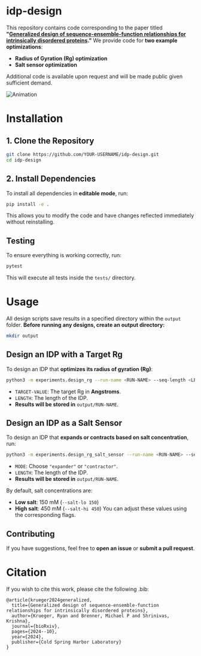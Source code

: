 # idp-design

This repository contains code corresponding to the paper titled **"[Generalized design of sequence-ensemble-function relationships for intrinsically disordered proteins](https://doi.org/10.1101/2024.10.10.617695)."**
We provide code for **two example optimizations**:
- **Radius of Gyration (Rg) optimization**
- **Salt sensor optimization**

Additional code is available upon request and will be made public given sufficient demand.

![Animation](img/pseq_animation.gif)


# **Installation**

## **1. Clone the Repository**
```sh
git clone https://github.com/YOUR-USERNAME/idp-design.git
cd idp-design
```

## **2. Install Dependencies**
To install all dependencies in **editable mode**, run:
```sh
pip install -e .
```
This allows you to modify the code and have changes reflected immediately without reinstalling.


## **Testing**
To ensure everything is working correctly, run:
```sh
pytest
```
This will execute all tests inside the `tests/` directory.


# **Usage**

All design scripts save results in a specified directory within the `output` folder.
**Before running any designs, create an output directory:**
```sh
mkdir output
```

## **Design an IDP with a Target Rg**
To design an IDP that **optimizes its radius of gyration (Rg)**:
```sh
python3 -m experiments.design_rg --run-name <RUN-NAME> --seq-length <LENGTH> --target-rg <TARGET-VALUE>
```
- `TARGET-VALUE`: The target Rg in **Angstroms**.
- `LENGTH`: The length of the IDP.
- **Results will be stored in** `output/RUN-NAME`.


## **Design an IDP as a Salt Sensor**
To design an IDP that **expands or contracts based on salt concentration**, run:
```sh
python3 -m experiments.design_rg_salt_sensor --run-name <RUN-NAME> --seq-length <LENGTH> --salt-lo 150 --salt-hi 450 --mode MODE
```
- `MODE`: Choose `"expander"` or `"contractor"`.
- `LENGTH`: The length of the IDP.
- **Results will be stored in** `output/RUN-NAME`.

By default, salt concentrations are:
  - **Low salt**: 150 mM (`--salt-lo 150`)
  - **High salt**: 450 mM (`--salt-hi 450`)
You can adjust these values using the corresponding flags.


## **Contributing**
If you have suggestions, feel free to **open an issue** or **submit a pull request**.


# Citation

If you wish to cite this work, please cite the following .bib:
```
@article{krueger2024generalized,
  title={Generalized design of sequence-ensemble-function relationships for intrinsically disordered proteins},
  author={Krueger, Ryan and Brenner, Michael P and Shrinivas, Krishna},
  journal={bioRxiv},
  pages={2024--10},
  year={2024},
  publisher={Cold Spring Harbor Laboratory}
}
```
